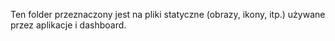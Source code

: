 Ten folder przeznaczony jest na pliki statyczne (obrazy, ikony, itp.) używane przez aplikacje i dashboard.